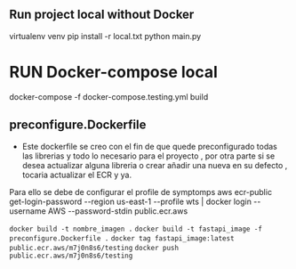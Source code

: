 ## Run project local without Docker
virtualenv venv
pip install -r local.txt
python main.py

# RUN Docker-compose local

docker-compose -f docker-compose.testing.yml build


## preconfigure.Dockerfile

- Este dockerfile se creo con el fin de que quede preconfigurado todas las librerias y todo lo necesario para el proyecto , por otra parte si se desea actualizar alguna libreria o crear añadir una nueva en su defecto , tocaria actualizar el ECR y ya.

Para ello se debe de configurar el profile de symptomps
aws ecr-public get-login-password --region us-east-1 --profile wts | docker login --username AWS --password-stdin public.ecr.aws

`docker build -t nombre_imagen .`
`docker build -t fastapi_image -f preconfigure.Dockerfile .`
`docker tag fastapi_image:latest public.ecr.aws/m7j0n8s6/testing`
`docker push public.ecr.aws/m7j0n8s6/testing`

